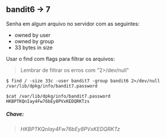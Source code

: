 ## bandit6 -> 7

Senha em algum arquivo no servidor com as seguintes:
* owned by user
* owned by group
* 33 bytes in size

Usar o find com flags para filtrar os arquivos: 
> Lembrar de filtrar os erros com "2>/dev/null"

```
$ find / -size 33c -user bandit7 -group bandit6 2>/dev/null
/var/lib/dpkg/info/bandit7.password

$cat /var/lib/dpkg/info/bandit7.password
HKBPTKQnIay4Fw76bEy8PVxKEDQRKTzs
```

##### Chave:
> _HKBPTKQnIay4Fw76bEy8PVxKEDQRKTz_